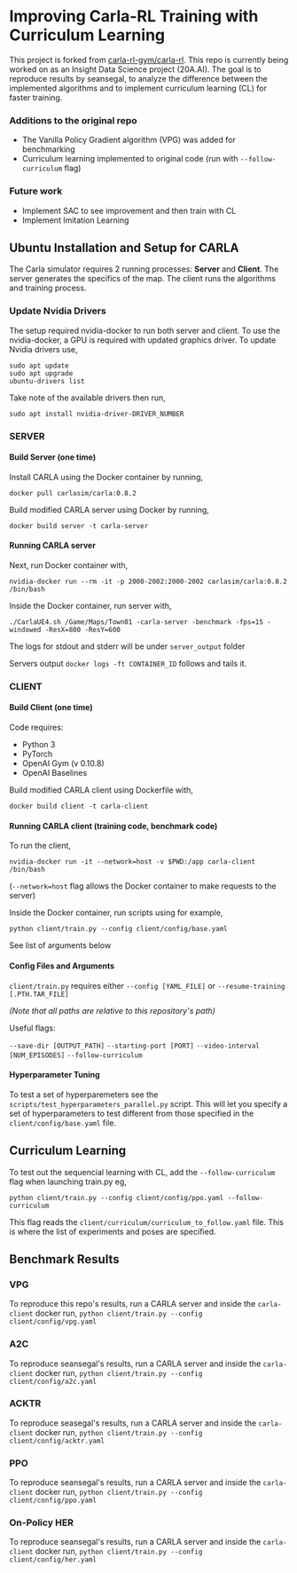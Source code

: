 # Improving Carla-RL Training with Curriculum Learning
This project is forked from [carla-rl-gym/carla-rl](https://github.com/carla-rl-gym/carla-rl). This repo is currently being worked on as an Insight Data Science project (20A.AI). The goal is to reproduce results by seansegal, to analyze the difference between the implemented algorithms and to implement curriculum learning (CL) for faster training. 

### Additions to the original repo
* The Vanilla Policy Gradient algorithm (VPG) was added for benchmarking
* Curriculum learning implemented to original code (run with `--follow-curriculum` flag)

### Future work
* Implement SAC to see improvement and then train with CL
* Implement Imitation Learning

## Ubuntu Installation and Setup for CARLA
The Carla simulator requires 2 running processes: __Server__ and __Client__. 
The server generates the specifics of the map. The client runs the algorithms and training process.

### Update Nvidia Drivers
The setup required nvidia-docker to run both server and client.
To use the nvidia-docker, a GPU is required with updated graphics driver.
To update Nvidia drivers use,
```
sudo apt update
sudo apt upgrade
ubuntu-drivers list
```
Take note of the available drivers then run,
```
sudo apt install nvidia-driver-DRIVER_NUMBER
```

### SERVER

#### Build Server (one time)
Install CARLA using the Docker container by running,
```
docker pull carlasim/carla:0.8.2
```

Build modified CARLA server using Docker by running,
```
docker build server -t carla-server
```

#### Running CARLA server
Next, run Docker container with,
```
nvidia-docker run --rm -it -p 2000-2002:2000-2002 carlasim/carla:0.8.2 /bin/bash
```

Inside the Docker container, run server with,
```
./CarlaUE4.sh /Game/Maps/Town01 -carla-server -benchmark -fps=15 -windowed -ResX=800 -ResY=600
```

The logs for stdout and stderr will be under `server_output` folder

Servers output `docker logs -ft CONTAINER_ID` follows and tails it.

### CLIENT

#### Build Client (one time)
Code requires:
* Python 3
* PyTorch
* OpenAI Gym (v 0.10.8)
* OpenAI Baselines

Build modified CARLA client using Dockerfile with,
```
docker build client -t carla-client
```

#### Running CARLA client (training code, benchmark code)
To run the client,
```
nvidia-docker run -it --network=host -v $PWD:/app carla-client /bin/bash
```
(`--network=host` flag allows the Docker container to make requests to the server)

Inside the Docker container, run scripts using for example,
```
python client/train.py --config client/config/base.yaml
```
See list of arguments below

#### Config Files and Arguments
`client/train.py` requires either `--config [YAML_FILE]` or `--resume-training [.PTH.TAR_FILE]`

*(Note that all paths are relative to this repository's path)*

Useful flags:

`--save-dir [OUTPUT_PATH]`
`--starting-port [PORT]`
`--video-interval [NUM_EPISODES]`
`--follow-curriculum`

#### Hyperparameter Tuning
To test a set of hyperparemeters see the `scripts/test_hyperparameters_parallel.py` script. This will let you specify a set of hyperparameters to test different from those specified in the `client/config/base.yaml` file.

## Curriculum Learning
To test out the sequencial learning with CL, add the `--follow-curriculum` flag when launching train.py eg,
```
python client/train.py --config client/config/ppo.yaml --follow-curriculum
```

This flag reads the `client/curriculum/curriculum_to_follow.yaml` file. This is where the list of experiments and poses are specified.

## Benchmark Results

### VPG
To reproduce this repo's results, run a CARLA server and inside the `carla-client` docker run,
`python client/train.py --config client/config/vpg.yaml`

### A2C
To reproduce seansegal's results, run a CARLA server and inside the `carla-client` docker run,
`python client/train.py --config client/config/a2c.yaml`

### ACKTR
To reproduce seasegal's results, run a CARLA server and inside the `carla-client` docker run,
`python client/train.py --config client/config/acktr.yaml`

### PPO
To reproduce seansegal's results, run a CARLA server and inside the `carla-client` docker run,
`python client/train.py --config client/config/ppo.yaml`

### On-Policy HER
To reproduce seansegal's results, run a CARLA server and inside the `carla-client` docker run,
`python client/train.py --config client/config/her.yaml`
